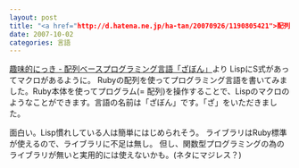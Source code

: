 ```yaml
---
layout: post
title: "<a href="http://d.hatena.ne.jp/ha-tan/20070926/1190805421">配列ベースプログラミング言語「ざぼん」</a>"
date: 2007-10-02
categories: 言語
---
```

[趣味的にっき - 配列ベースプログラミング言語「ざぼん」](http://d.hatena.ne.jp/ha-tan/20070926/1190805421)より
 LispにS式があってマクロがあるように。
 Rubyの配列を使ってプログラミング言語を書いてみました。Ruby本体を使ってプログラム(= 配列)を操作することで、Lispのマクロのようなことができます。言語の名前は「ざぼん」です。「ざ」をいただきました。

面白い。Lisp慣れしている人は簡単にはじめられそう。
ライブラリはRuby標準が使えるので、ライブラリに不足は無し。
但し、関数型プログラミングの為のライブラリが無いと実用的には使えないかも。(ネタにマジレス？)
